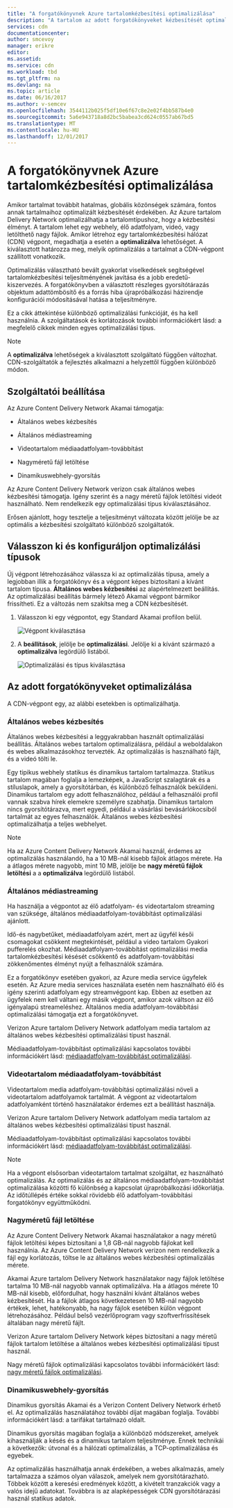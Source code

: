 ```yaml
---
title: "A forgatókönyvnek Azure tartalomkézbesítési optimalizálása"
description: "A tartalom az adott forgatókönyveket kézbesítését optimalizálása"
services: cdn
documentationcenter: 
author: smcevoy
manager: erikre
editor: 
ms.assetid: 
ms.service: cdn
ms.workload: tbd
ms.tgt_pltfrm: na
ms.devlang: na
ms.topic: article
ms.date: 06/16/2017
ms.author: v-semcev
ms.openlocfilehash: 3544112b025f5df10e6f67c8e2e02f4bb587b4e0
ms.sourcegitcommit: 5a6e943718a8d2bc5babea3cd624c0557ab67bd5
ms.translationtype: MT
ms.contentlocale: hu-HU
ms.lasthandoff: 12/01/2017
---
```

# <a name="optimize-azure-content-delivery-for-your-scenario"></a>A forgatókönyvnek Azure tartalomkézbesítési optimalizálása

Amikor tartalmat továbbít hatalmas, globális közönségek számára, fontos annak tartalmaihoz optimalizált kézbesítését érdekében. Az Azure tartalom Delivery Network optimalizálhatja a tartalomtípushoz, hogy a kézbesítési élményt. A tartalom lehet egy webhely, élő adatfolyam, videó, vagy letölthető nagy fájlok. Amikor létrehoz egy tartalomkézbesítési hálózat (CDN) végpont, megadhatja a esetén a **optimalizálva** lehetőséget. A kiválasztott határozza meg, melyik optimalizálás a tartalmat a CDN-végpont szállított vonatkozik.

Optimalizálás választható bevált gyakorlat viselkedések segítségével tartalomkézbesítési teljesítményének javítása és a jobb eredetű-kiszervezés. A forgatókönyvben a választott részleges gyorsítótárazás objektum adattömbösítő és a forrás hiba újrapróbálkozási házirendje konfigurációi módosításával hatása a teljesítményre. 

Ez a cikk áttekintése különböző optimalizálási funkcióját, és ha kell használnia. A szolgáltatások és korlátozások további információkért lásd: a megfelelő cikkek minden egyes optimalizálási típus.

> [!NOTE]
> A **optimalizálva** lehetőségek a kiválasztott szolgáltató függően változhat. CDN-szolgáltatók a fejlesztés alkalmazni a helyzettől függően különböző módon. 

## <a name="provider-options"></a>Szolgáltatói beállítása

Az Azure Content Delivery Network Akamai támogatja:

* Általános webes kézbesítés 

* Általános médiastreaming

* Videotartalom médiaadatfolyam-továbbítást

* Nagyméretű fájl letöltése

* Dinamikuswebhely-gyorsítás 

Az Azure Content Delivery Network verizon csak általános webes kézbesítési támogatja. Igény szerint és a nagy méretű fájlok letöltési videót használható. Nem rendelkezik egy optimalizálási típus kiválasztásához.

Erősen ajánlott, hogy tesztelje a teljesítményt változata között jelölje be az optimális a kézbesítési szolgáltató különböző szolgáltatók.

## <a name="select-and-configure-optimization-types"></a>Válasszon ki és konfiguráljon optimalizálási típusok

Új végpont létrehozásához válassza ki az optimalizálás típusa, amely a legjobban illik a forgatókönyv és a végpont képes biztosítani a kívánt tartalom típusa. **Általános webes kézbesítési** az alapértelmezett beállítás. Az optimalizálási beállítás bármely létező Akamai végpont bármikor frissítheti. Ez a változás nem szakítsa meg a CDN kézbesítését. 

1. Válasszon ki egy végpontot, egy Standard Akamai profilon belül.

    ![Végpont kiválasztása ](./media/cdn-optimization-overview/01_Akamai.png)

2. A **beállítások**, jelölje be **optimalizálási**. Jelölje ki a kívánt származó a **optimalizálva** legördülő listából.

    ![Optimalizálási és típus kiválasztása](./media/cdn-optimization-overview/02_Select.png)

## <a name="optimization-for-specific-scenarios"></a>Az adott forgatókönyveket optimalizálása

A CDN-végpont egy, az alábbi esetekben is optimalizálhatja. 

### <a name="general-web-delivery"></a>Általános webes kézbesítés

Általános webes kézbesítési a leggyakrabban használt optimalizálási beállítás. Általános webes tartalom optimalizálásra, például a weboldalakon és webes alkalmazásokhoz tervezték. Az optimalizálás is használható fájlt, és a videó tölti le.

Egy tipikus webhely statikus és dinamikus tartalom tartalmazza. Statikus tartalom magában foglalja a lemezképek, a JavaScript szalagtárak és a stíluslapok, amely a gyorsítótárban, és különböző felhasználók beküldeni. Dinamikus tartalom egy adott felhasználóhoz, például a felhasználói profil vannak szabva hírek elemekre személyre szabhatja. Dinamikus tartalom nincs gyorsítótárazva, mert egyedi, például a vásárlási bevásárlókocsiból tartalmát az egyes felhasználók. Általános webes kézbesítési optimalizálhatja a teljes webhelyet. 

> [!NOTE]
> Ha az Azure Content Delivery Network Akamai használ, érdemes az optimalizálás használandó, ha a 10 MB-nál kisebb fájlok átlagos mérete. Ha a átlagos mérete nagyobb, mint 10 MB, jelölje be **nagy méretű fájlok letöltési** a a **optimalizálva** legördülő listából.

### <a name="general-media-streaming"></a>Általános médiastreaming

Ha használja a végpontot az élő adatfolyam- és videotartalom streaming van szüksége, általános médiaadatfolyam-továbbítást optimalizálási ajánlott.

Idő-és nagybetűket, médiaadatfolyam azért, mert az ügyfél késői csomagokat csökkent megtekintését, például a video tartalom Gyakori pufferelés okozhat. Médiaadatfolyam-továbbítást optimalizálási media tartalomkézbesítési késését csökkentő és adatfolyam-továbbítási zökkenőmentes élményt nyújt a felhasználók számára. 

Ez a forgatókönyv esetében gyakori, az Azure media service ügyfelek esetén. Az Azure media services használata esetén nem használható élő és igény szerinti adatfolyam egy streamvégpont kap. Ebben az esetben az ügyfelek nem kell váltani egy másik végpont, amikor azok váltson az élő igényalapú streameléshez. Általános media adatfolyam-továbbítási optimalizálási támogatja ezt a forgatókönyvet.

Verizon Azure tartalom Delivery Network adatfolyam media tartalom az általános webes kézbesítési optimalizálási típust használ.

Médiaadatfolyam-továbbítást optimalizálási kapcsolatos további információkért lásd: [médiaadatfolyam-továbbítást optimalizálási](cdn-media-streaming-optimization.md).

### <a name="video-on-demand-media-streaming"></a>Videotartalom médiaadatfolyam-továbbítást

Videotartalom media adatfolyam-továbbítási optimalizálási növeli a videotartalom adatfolyamok tartalmát. A végpont az videotartalom adatfolyamként történő használatakor érdemes ezt a beállítást használja.

Verizon Azure tartalom Delivery Network adatfolyam media tartalom az általános webes kézbesítési optimalizálási típust használ.

Médiaadatfolyam-továbbítást optimalizálási kapcsolatos további információkért lásd: [médiaadatfolyam-továbbítást optimalizálási](cdn-media-streaming-optimization.md).

> [!NOTE]
> Ha a végpont elsősorban videotartalom tartalmat szolgáltat, ez használható optimalizálás. Az optimalizálás és az általános médiaadatfolyam-továbbítást optimalizálása közötti fő különbség a kapcsolat újrapróbálkozási időkorlátja. Az időtúllépés értéke sokkal rövidebb élő adatfolyam-továbbítási forgatókönyv együttműködni.

### <a name="large-file-download"></a>Nagyméretű fájl letöltése

Az Azure Content Delivery Network Akamai használatakor a nagy méretű fájlok letöltési képes biztosítani a 1,8 GB-nál nagyobb fájlokat kell használnia. Az Azure Content Delivery Network verizon nem rendelkezik a fájl egy korlátozás, töltse le az általános webes kézbesítési optimalizálás mérete.

Akamai Azure tartalom Delivery Network használatakor nagy fájlok letöltése tartalma 10 MB-nál nagyobb vannak optimalizálva. Ha a átlagos mérete 10 MB-nál kisebb, előfordulhat, hogy használni kívánt általános webes kézbesítését. Ha a fájlok átlagos következetesen 10 MB-nál nagyobb értékek, lehet, hatékonyabb, ha nagy fájlok esetében külön végpont létrehozásához. Például belső vezérlőprogram vagy szoftverfrissítések általában nagy méretű fájlt.

Verizon Azure tartalom Delivery Network képes biztosítani a nagy méretű fájlok tartalom letöltése a általános webes kézbesítési optimalizálási típust használ.

Nagy méretű fájlok optimalizálási kapcsolatos további információkért lásd: [nagy méretű fájlok optimalizálási](cdn-large-file-optimization.md).

### <a name="dynamic-site-acceleration"></a>Dinamikuswebhely-gyorsítás

 Dinamikus gyorsítás Akamai és a Verizon Content Delivery Network érhető el. Az optimalizálás használatához további díjat magában foglalja. További információkért lásd: a tarifákat tartalmazó oldalt.

Dinamikus gyorsítás magában foglalja a különböző módszereket, amelyek kihasználják a késés és a dinamikus tartalom teljesítménye. Ennek technikái a következők: útvonal és a hálózati optimalizálás, a TCP-optimalizálása és egyebek. 

Az optimalizálás használhatja annak érdekében, a webes alkalmazás, amely tartalmazza a számos olyan válaszok, amelyek nem gyorsítótárazható. Többek között a keresési eredmények között, a kivételt tranzakciók vagy a valós idejű adatokat. Továbbra is az alapképességek CDN gyorsítótárazási használ statikus adatok. 



